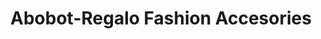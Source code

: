 ---
title: "Abobot-Regalo Fashion Accesories"
url: /tarlac/abobot-regalo-fashion-accesories/
shop: boutique
---